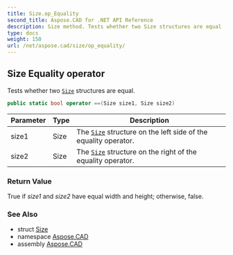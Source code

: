 ```yaml
---
title: Size.op_Equality
second_title: Aspose.CAD for .NET API Reference
description: Size method. Tests whether two Size structures are equal
type: docs
weight: 150
url: /net/aspose.cad/size/op_equality/
---
```

## Size Equality operator

Tests whether two [`Size`](../) structures are equal.

```csharp
public static bool operator ==(Size size1, Size size2)
```

| Parameter | Type | Description |
| --- | --- | --- |
| size1 | Size | The [`Size`](../) structure on the left side of the equality operator. |
| size2 | Size | The [`Size`](../) structure on the right of the equality operator. |

### Return Value

True if *size1* and *size2* have equal width and height; otherwise, false.

### See Also

* struct [Size](../)
* namespace [Aspose.CAD](../../../aspose.cad/)
* assembly [Aspose.CAD](../../../)


